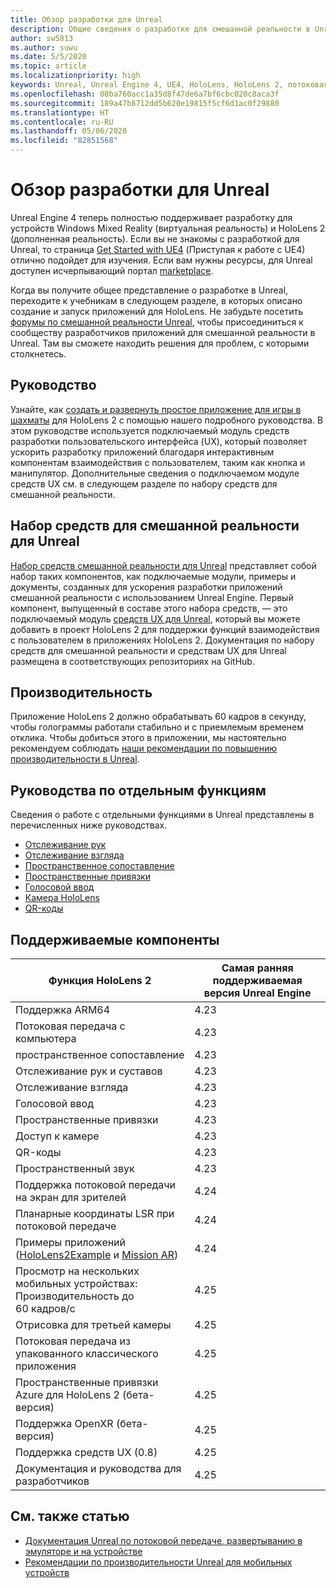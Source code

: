 ```yaml
---
title: Обзор разработки для Unreal
description: Общие сведения о разработке для смешанной реальности в Unreal Engine 4
author: sw5813
ms.author: suwu
ms.date: 5/5/2020
ms.topic: article
ms.localizationpriority: high
keywords: Unreal, Unreal Engine 4, UE4, HoloLens, HoloLens 2, потоковая передача, удаленное взаимодействие, смешанная реальность, разработка, начало работы, функции, новый проект, эмулятор, документация, руководства, функции, голограммы
ms.openlocfilehash: 08ba760acc1a35d8f47de6a7bf6cbc020c8aca3f
ms.sourcegitcommit: 189a47b8712dd5b620e19815f5cf6d1ac0f29880
ms.translationtype: HT
ms.contentlocale: ru-RU
ms.lasthandoff: 05/06/2020
ms.locfileid: "82851568"
---
```

# <a name="unreal-development-overview"></a>Обзор разработки для Unreal

Unreal Engine 4 теперь полностью поддерживает разработку для устройств Windows Mixed Reality (виртуальная реальность) и HoloLens 2 (дополненная реальность). Если вы не знакомы с разработкой для Unreal, то страница <a href="https://docs.unrealengine.com//GettingStarted/index.html" target="_blank">Get Started with UE4</a> (Приступая к работе с UE4) отлично подойдет для изучения. Если вам нужны ресурсы, для Unreal доступен исчерпывающий портал <a href="https://www.unrealengine.com/marketplace//store" target="_blank">marketplace</a>. 

Когда вы получите общее представление о разработке в Unreal, переходите к учебникам в следующем разделе, в которых описано создание и запуск приложений для HoloLens. Не забудьте посетить <a href="https://forums.unrealengine.com/development-discussion/vr-ar-development" target="_blank">форумы по смешанной реальности Unreal</a>, чтобы присоединиться к сообществу разработчиков приложений для смешанной реальности в Unreal. Там вы сможете находить решения для проблем, с которыми столкнетесь.

## <a name="tutorial"></a>Руководство

Узнайте, как [создать и развернуть простое приложение для игры в шахматы](unreal-uxt-ch1.md) для HoloLens 2 с помощью нашего подробного руководства. В этом руководстве используется подключаемый модуль средств разработки пользовательского интерфейса (UX), который позволяет ускорить разработку приложений благодаря интерактивным компонентам взаимодействия с пользователем, таким как кнопка и манипулятор. Дополнительные сведения о подключаемом модуле средств UX см. в следующем разделе по набору средств для смешанной реальности. 

## <a name="mixed-reality-toolkit-for-unreal"></a>Набор средств для смешанной реальности для Unreal

[Набор средств смешанной реальности для Unreal](https://github.com/microsoft/MixedRealityToolkit-Unreal) представляет собой набор таких компонентов, как подключаемые модули, примеры и документы, созданных для ускорения разработки приложений смешанной реальности с использованием Unreal Engine. Первый компонент, выпущенный в составе этого набора средств, — это подключаемый модуль [средств UX для Unreal](https://github.com/microsoft/MixedReality-UXTools-Unreal), который вы можете добавить в проект HoloLens 2 для поддержки функций взаимодействия с пользователем в приложениях HoloLens 2. Документация по набору средств для смешанной реальности и средствам UX для Unreal размещена в соответствующих репозиториях на GitHub. 

## <a name="performance"></a>Производительность

Приложение HoloLens 2 должно обрабатывать 60 кадров в секунду, чтобы голограммы работали стабильно и с приемлемым временем отклика. Чтобы добиться этого в приложении, мы настоятельно рекомендуем соблюдать [наши рекомендации по повышению производительности в Unreal](performance-recommendations-for-unreal.md). 

## <a name="guides-to-specific-features"></a>Руководства по отдельным функциям

Сведения о работе с отдельными функциями в Unreal представлены в перечисленных ниже руководствах. 
* [Отслеживание рук](unreal-hand-tracking.md)
* [Отслеживание взгляда](unreal-gaze-input.md)
* [Пространственное сопоставление](unreal-spatial-mapping.md)
* [Пространственные привязки](unreal-spatial-anchors.md)
* [Голосовой ввод](unreal-voice-input.md)
* [Камера HoloLens](unreal-hololens-camera.md)
* [QR-коды](unreal-qr-codes.md)

## <a name="supported-features"></a>Поддерживаемые компоненты

| Функция HoloLens 2 | Самая ранняя поддерживаемая версия Unreal Engine |
| ----------- | ----------- |
| Поддержка ARM64 | 4.23 |
| Потоковая передача с компьютера | 4.23 |
| пространственное сопоставление | 4.23 |
| Отслеживание рук и суставов | 4.23 |
| Отслеживание взгляда | 4.23 |
| Голосовой ввод | 4.23 |
| Пространственные привязки | 4.23 |
| Доступ к камере | 4.23 |
| QR-коды | 4.23 |
| Пространственный звук | 4.23 |
| Поддержка потоковой передачи на экран для зрителей | 4.24 |
| Планарные координаты LSR при потоковой передаче | 4.24 |
| Примеры приложений ([HoloLens2Example](https://github.com/microsoft/MixedReality-Unreal-Samples) и [Mission AR](https://docs.unrealengine.com/en-US/Resources/Showcases/MissionAR/index.html)) | 4.24 |
| Просмотр на нескольких мобильных устройствах: Производительность до 60 кадров/с | 4.25 |
| Отрисовка для третьей камеры | 4.25 |
| Потоковая передача из упакованного классического приложения | 4.25 |
| Пространственные привязки Azure для HoloLens 2 (бета-версия) | 4.25 |
| Поддержка OpenXR (бета-версия) | 4.25 |
| Поддержка средств UX (0.8) | 4.25 |
| Документация и руководства для разработчиков | 4.25 |

## <a name="see-also"></a>См. также статью
* <a href="https://docs.unrealengine.com//Platforms/AR/HoloLens2/index.html" target="_blank">Документация Unreal по потоковой передаче, развертыванию в эмуляторе и на устройстве</a>
* <a href="https://docs.unrealengine.com//Platforms/Mobile/Performance/index.html" target="_blank">Рекомендации по производительности Unreal для мобильных устройств</a>
